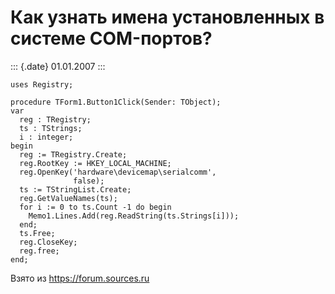 Как узнать имена установленных в системе COM-портов?
====================================================

::: {.date}
01.01.2007
:::

    uses Registry; 
     
    procedure TForm1.Button1Click(Sender: TObject); 
    var 
      reg : TRegistry; 
      ts : TStrings; 
      i : integer; 
    begin 
      reg := TRegistry.Create; 
      reg.RootKey := HKEY_LOCAL_MACHINE; 
      reg.OpenKey('hardware\devicemap\serialcomm', 
                  false); 
      ts := TStringList.Create; 
      reg.GetValueNames(ts); 
      for i := 0 to ts.Count -1 do begin 
        Memo1.Lines.Add(reg.ReadString(ts.Strings[i])); 
      end; 
      ts.Free; 
      reg.CloseKey; 
      reg.free; 
    end;

Взято из <https://forum.sources.ru>
